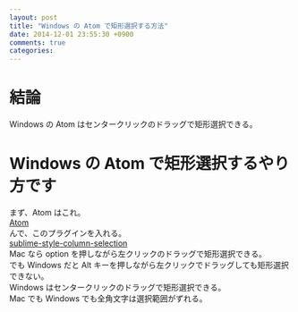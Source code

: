 ```yaml
---
layout: post
title: "Windows の Atom で矩形選択する方法"
date: 2014-12-01 23:55:30 +0900
comments: true
categories: 
---
```


結論
====
Windows の Atom はセンタークリックのドラッグで矩形選択できる。

Windows の Atom で矩形選択するやり方です
====
まず、Atom はこれ。  
[Atom](https://atom.io/)  
んで、このプラグインを入れる。  
[sublime-style-column-selection](https://atom.io/packages/sublime-style-column-selection)  
Mac なら option を押しながら左クリックのドラッグで矩形選択できる。  
でも Windows だと Alt キーを押しながら左クリックでドラッグしても矩形選択できない。  
Windows はセンタークリックのドラッグで矩形選択できる。  
Mac でも Windows でも全角文字は選択範囲がずれる。
